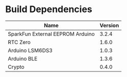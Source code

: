 # Build Dependencies

| Name | Version |
|------|---------|
| SparkFun External EEPROM Arduino | 3.2.4 |
| RTC Zero | 1.6.0 |
| Arduino LSM6DS3 | 1.0.3 |
| Arduino BLE | 1.3.6 |
| Crypto | 0.4.0 |

